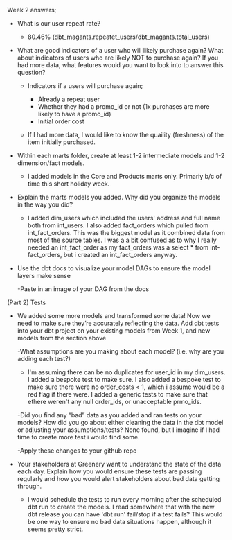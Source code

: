 Week 2 answers;

* What is our user repeat rate?

    - 80.46% (dbt_magants.repeatet_users/dbt_magants.total_users)

* What are good indicators of a user who will likely purchase again? What about indicators of users who are likely NOT to purchase again? If you had more data, what features would you want to look into to answer this question?

    - Indicators if a users will purchase again;
        * Already a repeat user
        * Whether they had a promo_id or not (1x purchases are more likely to have a promo_id)
        * Initial order cost

    - If I had more data, I would like to know the quaility (freshness) of the item initially purchased.

* Within each marts folder, create at least 1-2 intermediate models and 1-2 dimension/fact models.

    * I added models in the Core and Products marts only. Primariy b/c of time this short holiday week.

* Explain the marts models you added. Why did you organize the models in the way you did?

    - I added dim_users which included the users' address and full name both from int_users. I also added fact_orders which pulled from int_fact_orders. This was the biggest model as it combined data from most of the source tables. I was a a bit confused as to why I really needed an int_fact_order as my fact_orders was a select * from int-fact_orders, but i created an int_fact_orders anyway.

* Use the dbt docs to visualize your model DAGs to ensure the model layers make sense
    
    -Paste in an image of your DAG from the docs

(Part 2) Tests

* We added some more models and transformed some data! Now we need to make sure they’re accurately reflecting the data. Add dbt tests into your dbt project on your existing models from Week 1, and new models from the section above

    -What assumptions are you making about each model? (i.e. why are you adding each test?)

    * I'm assuming there can be no duplicates for user_id in my dim_users. I added a bespoke test to make sure. I also added a bespoke test to make sure there were no order_costs < 1, which i assume would be a red flag if there were. I added a generic tests to make sure that ethere weren't any null order_ids, or unacceptable prmo_ids.

    -Did you find any “bad” data as you added and ran tests on your models? How did you go about either cleaning the data in the dbt model or adjusting your assumptions/tests? None found, but I imagine if I had time to create more test i would find some.

    -Apply these changes to your github repo

* Your stakeholders at Greenery want to understand the state of the data each day. Explain how you would ensure these tests are passing regularly and how you would alert stakeholders about bad data getting through.

    * I would schedule the tests to run every morning after the scheduled dbt run to create the models. I read somewhere that with the new dbt release you can have 'dbt run' fail/stop if a test fails? This would be one way to ensure no bad data situations happen, although it seems pretty strict. 